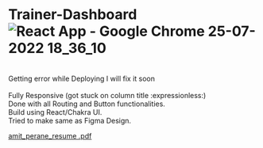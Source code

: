 # Trainer-Dashboard![React App - Google Chrome 25-07-2022 18_36_10](https://user-images.githubusercontent.com/58249832/181350266-9e3d9f1c-6b1e-4cfe-a2da-0cb945354aa6.png)
<br />
Getting error while Deploying I will fix it soon<br />
<br />
Fully Responsive (got stuck on column title :expressionless:) <br />
Done with all Routing and Button functionalities. <br/>
Build using React/Chakra UI.<br />
Tried to make same as Figma Design.<br />

[amit_perane_resume .pdf](https://github.com/amit-2000/Trainer-Dashboard/files/9207743/amit_perane_resume.pdf)
